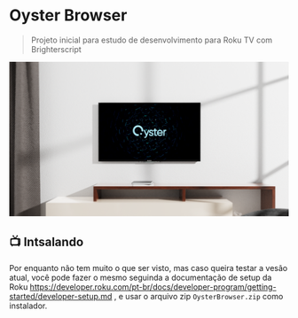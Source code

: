 # Oyster Browser

> Projeto inicial para estudo de desenvolvimento para Roku TV com Brighterscript

<img src=".github/Thumb.png" alt="Thumbnail project">

## 📺 Intsalando

Por enquanto não tem muito o que ser visto, mas caso queira testar a vesão atual, você pode fazer o mesmo seguinda a documentação de setup da Roku https://developer.roku.com/pt-br/docs/developer-program/getting-started/developer-setup.md , e usar o arquivo zip `OysterBrowser.zip` como instalador.
